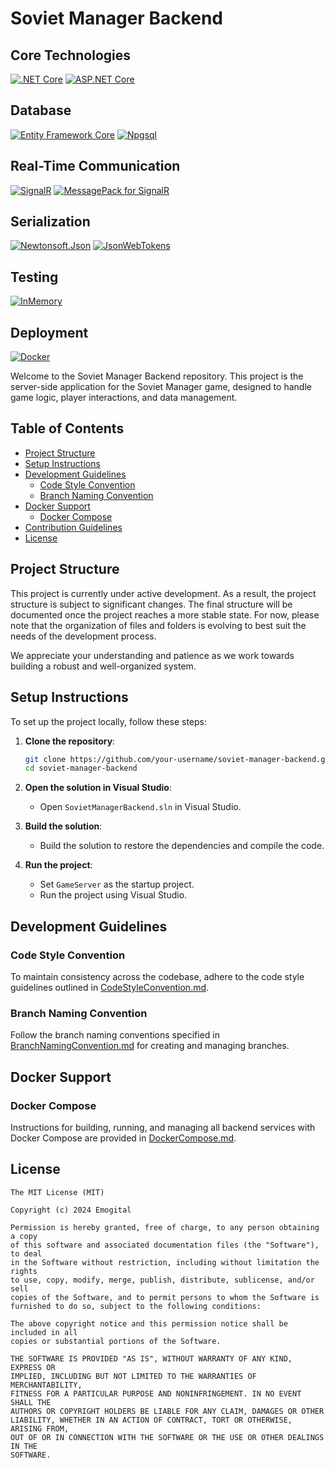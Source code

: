 # Soviet Manager Backend

## Core Technologies
[![.NET Core](https://img.shields.io/badge/.NET_Core-8.0-blueviolet)](https://dotnet.microsoft.com/download/dotnet/8.0)
[![ASP.NET Core](https://img.shields.io/badge/ASP.NET_Core-8.0-blue)](https://docs.microsoft.com/en-us/aspnet/core/?view=aspnetcore-8.0)

## Database
[![Entity Framework Core](https://img.shields.io/badge/Entity_Framework_Core-8.0-green)](https://docs.microsoft.com/en-us/ef/core/)
[![Npgsql](https://img.shields.io/badge/Npgsql-8.0.4-blue)](https://www.npgsql.org/)

## Real-Time Communication
[![SignalR](https://img.shields.io/badge/SignalR-8.0-lightgrey)](https://docs.microsoft.com/en-us/aspnet/core/signalr/introduction?view=aspnetcore-8.0)
[![MessagePack for SignalR](https://img.shields.io/badge/MessagePack_for_SignalR-8.0-orange)](https://docs.microsoft.com/en-us/aspnet/core/signalr/messagepackhubprotocol?view=aspnetcore-8.0)

## Serialization
[![Newtonsoft.Json](https://img.shields.io/badge/Newtonsoft.Json-13.0.3-yellowgreen)](https://www.newtonsoft.com/json)
[![JsonWebTokens](https://img.shields.io/badge/JsonWebTokens-7.6.2-yellow)](https://github.com/AzureAD/azure-activedirectory-identitymodel-extensions-for-dotnet/blob/master/docs/json-web-tokens.md)

## Testing
[![InMemory](https://img.shields.io/badge/EFCore.InMemory-8.0.6-lightblue)](https://docs.microsoft.com/en-us/ef/core/providers/in-memory/?tabs=dotnet-core-cli)

## Deployment
[![Docker](https://img.shields.io/badge/Docker-Enabled-blue)](https://www.docker.com/)


Welcome to the Soviet Manager Backend repository. This project is the server-side application for the Soviet Manager game, designed to handle game logic, player interactions, and data management.

## Table of Contents

- [Project Structure](#project-structure)
- [Setup Instructions](#setup-instructions)
- [Development Guidelines](#development-guidelines)
  - [Code Style Convention](#code-style-convention)
  - [Branch Naming Convention](#branch-naming-convention)
- [Docker Support](#docker-support)
  - [Docker Compose](#docker-compose)
- [Contribution Guidelines](#contribution-guidelines)
- [License](#license)

## Project Structure

This project is currently under active development. As a result, the project structure is subject to significant changes. The final structure will be documented once the project reaches a more stable state. For now, please note that the organization of files and folders is evolving to best suit the needs of the development process.

We appreciate your understanding and patience as we work towards building a robust and well-organized system.

## Setup Instructions

To set up the project locally, follow these steps:

1. **Clone the repository**:
    ```bash
    git clone https://github.com/your-username/soviet-manager-backend.git
    cd soviet-manager-backend
    ```

2. **Open the solution in Visual Studio**:
    - Open `SovietManagerBackend.sln` in Visual Studio.

3. **Build the solution**:
    - Build the solution to restore the dependencies and compile the code.

4. **Run the project**:
    - Set `GameServer` as the startup project.
    - Run the project using Visual Studio.

## Development Guidelines

### Code Style Convention

To maintain consistency across the codebase, adhere to the code style guidelines outlined in [CodeStyleConvention.md](docs/CodeStyleConvention.md).

### Branch Naming Convention

Follow the branch naming conventions specified in [BranchNamingConvention.md](docs/BranchNamingConvention.md) for creating and managing branches.

## Docker Support

### Docker Compose

Instructions for building, running, and managing all backend services with Docker Compose are provided in [DockerCompose.md](docs/DockerCompose.md).

## License

    The MIT License (MIT)

    Copyright (c) 2024 Emogital

    Permission is hereby granted, free of charge, to any person obtaining a copy
    of this software and associated documentation files (the "Software"), to deal
    in the Software without restriction, including without limitation the rights
    to use, copy, modify, merge, publish, distribute, sublicense, and/or sell
    copies of the Software, and to permit persons to whom the Software is
    furnished to do so, subject to the following conditions:

    The above copyright notice and this permission notice shall be included in all
    copies or substantial portions of the Software.

    THE SOFTWARE IS PROVIDED "AS IS", WITHOUT WARRANTY OF ANY KIND, EXPRESS OR
    IMPLIED, INCLUDING BUT NOT LIMITED TO THE WARRANTIES OF MERCHANTABILITY,
    FITNESS FOR A PARTICULAR PURPOSE AND NONINFRINGEMENT. IN NO EVENT SHALL THE
    AUTHORS OR COPYRIGHT HOLDERS BE LIABLE FOR ANY CLAIM, DAMAGES OR OTHER
    LIABILITY, WHETHER IN AN ACTION OF CONTRACT, TORT OR OTHERWISE, ARISING FROM,
    OUT OF OR IN CONNECTION WITH THE SOFTWARE OR THE USE OR OTHER DEALINGS IN THE
    SOFTWARE.
    